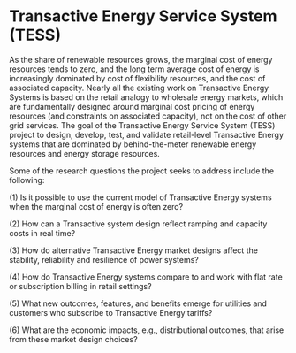 # Transactive Energy Service System (TESS)

As the share of renewable resources grows, the marginal cost of energy resources tends to zero, and the long term average cost of energy is increasingly dominated by cost of flexibility resources, and the cost of associated capacity.  Nearly all the existing work on Transactive Energy Systems is based on the retail analogy to wholesale energy markets, which are fundamentally designed around marginal cost pricing of energy resources (and constraints on associated capacity), not on the cost of other grid services.  The goal of the Transactive Energy Service System (TESS) project to design, develop, test, and validate retail-level Transactive Energy systems that are dominated by behind-the-meter renewable energy resources and energy storage resources.  
 
Some of the research questions the project seeks to address include the following: 

(1) Is it possible to use the current model of Transactive Energy systems when the marginal cost of energy is often zero? 

(2) How can a Transactive system design reflect ramping and capacity costs in real time? 

(3) How do alternative Transactive Energy market designs affect the stability, reliability and resilience of power systems? 

(4) How do Transactive Energy systems compare to and work with flat rate or subscription billing in retail settings? 

(5) What new outcomes, features, and benefits emerge for utilities and customers who subscribe to Transactive Energy tariffs? 

(6) What are the economic impacts, e.g., distributional outcomes, that arise from these market design choices?
